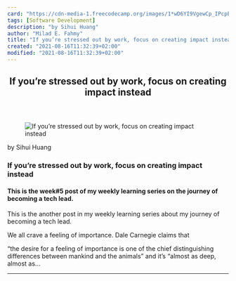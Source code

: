 ```yaml
---
card: "https://cdn-media-1.freecodecamp.org/images/1*wD6YI9VgewCp_IPcpEWRlw.png"
tags: [Software Development]
description: "by Sihui Huang"
author: "Milad E. Fahmy"
title: "If you’re stressed out by work, focus on creating impact instead"
created: "2021-08-16T11:32:39+02:00"
modified: "2021-08-16T11:32:39+02:00"
---
```

<div class="site-wrapper">
<main id="site-main" class="site-main outer">
<div class="inner">
<article class="post-full post tag-software-development tag-careers tag-productivity tag-software-engineering tag-technology ">
<header class="post-full-header">
<h1 class="post-full-title">If you’re stressed out by work, focus on creating impact instead</h1>
</header>
<figure class="post-full-image">
<picture>
<source media="(max-width: 700px)" sizes="1px" srcset="data:image/gif;base64,R0lGODlhAQABAIAAAAAAAP///yH5BAEAAAAALAAAAAABAAEAAAIBRAA7 1w">
<source media="(min-width: 701px)" sizes="(max-width: 800px) 400px,
(max-width: 1170px) 700px,
1400px" srcset="https://cdn-media-1.freecodecamp.org/images/1*wD6YI9VgewCp_IPcpEWRlw.png 300w,
https://cdn-media-1.freecodecamp.org/images/1*wD6YI9VgewCp_IPcpEWRlw.png 600w,
https://cdn-media-1.freecodecamp.org/images/1*wD6YI9VgewCp_IPcpEWRlw.png 1000w,
https://cdn-media-1.freecodecamp.org/images/1*wD6YI9VgewCp_IPcpEWRlw.png 2000w">
<img onerror="this.style.display='none'" src="https://cdn-media-1.freecodecamp.org/images/1*wD6YI9VgewCp_IPcpEWRlw.png" alt="If you’re stressed out by work, focus on creating impact instead">
</picture>
</figure>
<section class="post-full-content">
<div class="post-content medium-migrated-article">
<p>by Sihui Huang</p><h1 id="if-you-re-stressed-out-by-work-focus-on-creating-impact-instead">If you’re stressed out by work, focus on creating impact instead</h1><h4 id="this-is-the-week-5-post-of-my-weekly-learning-series-on-the-journey-of-becoming-a-tech-lead-">This is the week#5 post of my weekly learning series on the journey of becoming a tech lead.</h4><p>This is the another post in my weekly learning series about my journey of becoming a tech lead.</p><p>We all crave a feeling of importance. Dale Carnegie claims that</p><p>“the desire for a feeling of importance is one of the chief distinguishing differences between mankind and the animals” and it’s “almost as deep, almost as…</p>
</div>
<hr>
</section>
</article>
</div>
</main>
</div>
<!-- Google Tag Manager (noscript) -->
<!-- End Google Tag Manager (noscript) -->
